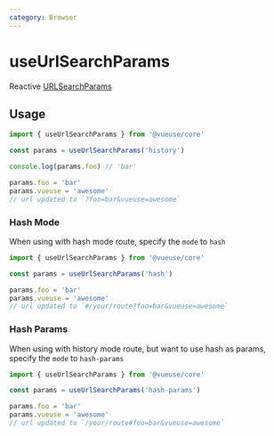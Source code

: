 ```yaml
---
category: Browser
---
```


# useUrlSearchParams

Reactive [URLSearchParams](https://developer.mozilla.org/en-US/docs/Web/API/URLSearchParams)

## Usage

```js
import { useUrlSearchParams } from '@vueuse/core'

const params = useUrlSearchParams('history')

console.log(params.foo) // 'bar'

params.foo = 'bar'
params.vueuse = 'awesome'
// url updated to `?foo=bar&vueuse=awesome`
```

### Hash Mode

When using with hash mode route, specify the `mode` to `hash`

```js
import { useUrlSearchParams } from '@vueuse/core'

const params = useUrlSearchParams('hash')

params.foo = 'bar'
params.vueuse = 'awesome'
// url updated to `#/your/route?foo=bar&vueuse=awesome`
```

### Hash Params

When using with history mode route, but want to use hash as params, specify the `mode` to `hash-params`

```js
import { useUrlSearchParams } from '@vueuse/core'

const params = useUrlSearchParams('hash-params')

params.foo = 'bar'
params.vueuse = 'awesome'
// url updated to `/your/route#foo=bar&vueuse=awesome`
```